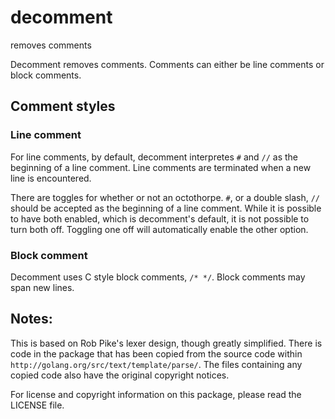 # decomment
removes comments

Decomment removes comments. Comments can either be line comments or block comments. 

## Comment styles

### Line comment
For line comments, by default, decomment interpretes `#` and `//` as the beginning of a line comment. Line comments are terminated when a new line is encountered.

There are toggles for whether or not an octothorpe. `#`, or a double slash, `//` should be accepted as the beginning of a line comment. While it is possible to have both enabled, which is decomment's default, it is not possible to turn both off. Toggling one off will automatically enable the other option.

### Block comment
Decomment uses C style block comments, `/* */`. Block comments may span new lines.

## Notes:
This is based on Rob Pike's lexer design, though greatly simplified. There is code in the package that has been copied from the source code within `http://golang.org/src/text/template/parse/`. The files containing any copied code also have the original copyright notices.

For license and copyright information on this package, please read the LICENSE file.
